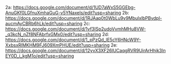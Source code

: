 2a: https://docs.google.com/document/d/1UD7aWxS5GGEbg-AnuGKf0LGfnuXmhaGuG-v5YNaxeIs/edit?usp=sharing
2b: https://docs.google.com/document/d/1RJAap0t0WbLu9v9MbulxlbPBydpl-aucmAyCBRb6hLk/edit?usp=sharing
2c: https://docs.google.com/document/d/1vf3ISp2udoVvmhMHu8VW-_q3kcN_nZf8NFAbrfxGMx0/edit?usp=sharing
2d: https://docs.google.com/document/d/1_pPzQd_lE5cY6HNcW9Y-XxbsxRlMKHM9FJ609XmPHUE/edit?usp=sharing
2e: https://docs.google.com/document/d/12yvX3XF26lUCaqgRVR9UirArHhjk3lnEY0D_i_kgM1o/edit?usp=sharing
